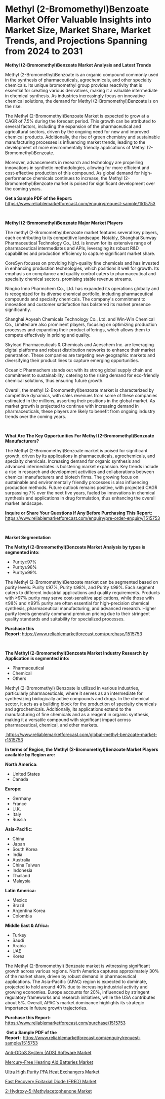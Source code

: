 <p><h1>Methyl (2-Bromomethyl)Benzoate Market Offer Valuable Insights into Market Size, Market Share, Market Trends, and Projections Spanning from 2024 to 2031</h1></p><p><strong>Methyl (2-Bromomethyl)Benzoate Market Analysis and Latest Trends</strong></p>
<p><p>Methyl (2-Bromomethyl)Benzoate is an organic compound commonly used in the synthesis of pharmaceuticals, agrochemicals, and other specialty chemicals. Its unique bromomethyl group provides reactivity that is essential for creating various derivatives, making it a valuable intermediate in chemical synthesis. As industries increasingly focus on innovative chemical solutions, the demand for Methyl (2-Bromomethyl)Benzoate is on the rise.</p><p>The Methyl (2-Bromomethyl)Benzoate Market is expected to grow at a CAGR of 7.5% during the forecast period. This growth can be attributed to several factors, including the expansion of the pharmaceutical and agricultural sectors, driven by the ongoing need for new and improved chemical products. Additionally, the rise of green chemistry and sustainable manufacturing processes is influencing market trends, leading to the development of more environmentally friendly applications of Methyl (2-Bromomethyl)Benzoate.</p><p>Moreover, advancements in research and technology are propelling innovations in synthetic methodologies, allowing for more efficient and cost-effective production of this compound. As global demand for high-performance chemicals continues to increase, the Methyl (2-Bromomethyl)Benzoate market is poised for significant development over the coming years.</p></p>
<p><strong>Get a Sample PDF of the Report:&nbsp;</strong> <a href="https://www.reliablemarketforecast.com/enquiry/request-sample/1515753?utm_campaign=1569&utm_medium=2&utm_source=Github&utm_content=ia&utm_term=27102024&utm_id=methyl-2-bromomethylbenzoate">https://www.reliablemarketforecast.com/enquiry/request-sample/1515753</a></p>
<p>&nbsp;</p>
<p><strong>Methyl (2-Bromomethyl)Benzoate Major Market Players</strong></p>
<p><p>The methyl (2-Bromomethyl)benzoate market features several key players, each contributing to its competitive landscape. Notably, Shanghai Sunway Pharmaceutical Technology Co., Ltd. is known for its extensive range of pharmaceutical intermediates and APIs, leveraging its robust R&D capabilities and production efficiency to capture significant market share. </p><p>CoreSyn focuses on providing high-quality fine chemicals and has invested in enhancing production technologies, which positions it well for growth. Its emphasis on compliance and quality control caters to pharmaceutical and specialty chemical sectors, promising stable revenue streams.</p><p>Ningbo Inno Pharmchem Co., Ltd. has expanded its operations globally and is recognized for its diverse chemical portfolio, including pharmaceutical compounds and specialty chemicals. The company's commitment to innovation and customer satisfaction has bolstered its market presence significantly.</p><p>Shanghai Aoyeah Chemicals Technology Co., Ltd. and Win-Win Chemical Co., Limited are also prominent players, focusing on optimizing production processes and expanding their product offerings, which allows them to compete effectively in pricing and quality.</p><p>Skylead Pharmaceuticals & Chemicals and Aceschem Inc. are leveraging digital platforms and robust distribution networks to enhance their market penetration. These companies are targeting new geographic markets and diversifying their product lines to capture emerging opportunities.</p><p>Oceanic Pharmachem stands out with its strong global supply chain and commitment to sustainability, catering to the rising demand for eco-friendly chemical solutions, thus ensuring future growth.</p><p>Overall, the methyl (2-Bromomethyl)benzoate market is characterized by competitive dynamics, with sales revenues from some of these companies estimated in the millions, asserting their positions in the global market. As market growth is projected to continue with increasing demand in pharmaceuticals, these players are likely to benefit from ongoing industry trends over the coming years.</p></p>
<p>&nbsp;</p>
<p><strong>What Are The Key Opportunities For Methyl (2-Bromomethyl)Benzoate Manufacturers?</strong></p>
<p><p>The Methyl (2-Bromomethyl)Benzoate market is poised for significant growth, driven by its applications in pharmaceuticals, agrochemicals, and specialty chemicals. Increasing demand for organic synthesis and advanced intermediates is bolstering market expansion. Key trends include a rise in research and development activities and collaborations between chemical manufacturers and biotech firms. The growing focus on sustainable and environmentally friendly processes is also influencing production methods. Future outlook remains positive, with projected CAGR surpassing 7% over the next five years, fueled by innovations in chemical synthesis and applications in drug formulation, thus enhancing the overall market landscape.</p></p>
<p><strong>Inquire or Share Your Questions If Any Before Purchasing This Report:</strong> <a href="https://www.reliablemarketforecast.com/enquiry/pre-order-enquiry/1515753?utm_campaign=1569&utm_medium=2&utm_source=Github&utm_content=ia&utm_term=27102024&utm_id=methyl-2-bromomethylbenzoate">https://www.reliablemarketforecast.com/enquiry/pre-order-enquiry/1515753</a></p>
<p>&nbsp;</p>
<p><strong>Market Segmentation</strong></p>
<p><strong>The Methyl (2-Bromomethyl)Benzoate Market Analysis by types is segmented into:</strong></p>
<p><ul><li>Purity≥97%</li><li>Purity≥98%</li><li>Purity≥99%</li></ul></p>
<p><p>The Methyl (2-Bromomethyl)Benzoate market can be segmented based on purity levels: Purity ≥97%, Purity ≥98%, and Purity ≥99%. Each segment caters to different industrial applications and quality requirements. Products with ≥97% purity may serve cost-sensitive applications, while those with ≥98% and ≥99% purity are often essential for high-precision chemical synthesis, pharmaceutical manufacturing, and advanced research. Higher purity levels generally command premium pricing due to their stringent quality standards and suitability for specialized processes.</p></p>
<p><strong>Purchase this Report:&nbsp;</strong><a href="https://www.reliablemarketforecast.com/purchase/1515753?utm_campaign=1569&utm_medium=2&utm_source=Github&utm_content=ia&utm_term=27102024&utm_id=methyl-2-bromomethylbenzoate">https://www.reliablemarketforecast.com/purchase/1515753</a></p>
<p>&nbsp;</p>
<p><strong>The Methyl (2-Bromomethyl)Benzoate Market Industry Research by Application is segmented into:</strong></p>
<p><ul><li>Pharmaceutical</li><li>Chemical</li><li>Others</li></ul></p>
<p><p>Methyl (2-Bromomethyl) Benzoate is utilized in various industries, particularly pharmaceuticals, where it serves as an intermediate for synthesizing biologically active compounds and drugs. In the chemical sector, it acts as a building block for the production of specialty chemicals and agrochemicals. Additionally, its applications extend to the manufacturing of fine chemicals and as a reagent in organic synthesis, making it a versatile compound with significant impact across pharmaceutical, chemical, and other markets.</p></p>
<p><a href="https://www.reliablemarketforecast.com/global-methyl-benzoate-market-r1515753?utm_campaign=1569&utm_medium=2&utm_source=Github&utm_content=ia&utm_term=27102024&utm_id=methyl-2-bromomethylbenzoate">&nbsp;https://www.reliablemarketforecast.com/global-methyl-benzoate-market-r1515753</a></p>
<p><strong>In terms of Region, the Methyl (2-Bromomethyl)Benzoate Market Players available by Region are:</strong></p>
<p>
    <p> <strong> North America: </strong>
        <ul>
            <li>United States</li>
            <li>Canada</li>
        </ul>
        </p> 
    <p> <strong> Europe: </strong>
        <ul>
            <li>Germany</li>
            <li>France</li>
            <li>U.K.</li>
            <li>Italy</li>
            <li>Russia</li>
        </ul>
        </p> 
    <p> <strong> Asia-Pacific: </strong>
        <ul>
            <li>China</li>
            <li>Japan</li>
            <li>South Korea</li>
            <li>India</li>
            <li>Australia</li>
            <li>China Taiwan</li>
            <li>Indonesia</li>
            <li>Thailand</li>
            <li>Malaysia</li>
        </ul>
        </p> 
    <p> <strong> Latin America: </strong>
        <ul>
            <li>Mexico</li>
            <li>Brazil</li>
            <li>Argentina Korea</li>
            <li>Colombia</li>
        </ul>
        </p> 
    <p> <strong> Middle East & Africa: </strong>
        <ul>
            <li>Turkey</li>
            <li>Saudi</li>
            <li>Arabia</li>
            <li>UAE</li>
            <li>Korea</li>
        </ul>
    </p>
    </p>
<p><p>The Methyl (2-Bromomethyl) Benzoate market is witnessing significant growth across various regions. North America captures approximately 30% of the market share, driven by robust demand in pharmaceutical applications. The Asia-Pacific (APAC) region is expected to dominate, projected to hold around 40% due to increasing industrial activity and growing economies. Europe accounts for 20%, influenced by stringent regulatory frameworks and research initiatives, while the USA contributes about 5%. Overall, APAC's market dominance highlights its strategic importance in future growth trajectories.</p></p>
<p><strong>Purchase this Report: </strong><a href="https://www.reliablemarketforecast.com/purchase/1515753?utm_campaign=1569&utm_medium=2&utm_source=Github&utm_content=ia&utm_term=27102024&utm_id=methyl-2-bromomethylbenzoate">https://www.reliablemarketforecast.com/purchase/1515753</a></p>
<p>&nbsp;<strong>Get a Sample PDF of the Report:&nbsp;&nbsp;</strong><a href="https://www.reliablemarketforecast.com/enquiry/request-sample/1515753?utm_campaign=1569&utm_medium=2&utm_source=Github&utm_content=ia&utm_term=27102024&utm_id=methyl-2-bromomethylbenzoate">https://www.reliablemarketforecast.com/enquiry/request-sample/1515753</a></p>
<p><strong></strong></p>
<p><p><a href="https://www.linkedin.com/pulse/unveiling-market-trends-global-anti-ddos-system-ads-software-f2auf?utm_campaign=1569&utm_medium=2&utm_source=Github&utm_content=ia&utm_term=27102024&utm_id=methyl-2-bromomethylbenzoate">Anti-DDoS System (ADS) Software Market</a></p><p><a href="https://www.linkedin.com/pulse/navigating-global-mercury-free-hearing-aid-batteries-market-czdte?utm_campaign=1569&utm_medium=2&utm_source=Github&utm_content=ia&utm_term=27102024&utm_id=methyl-2-bromomethylbenzoate">Mercury-Free Hearing Aid Batteries Market</a></p><p><a href="https://www.linkedin.com/pulse/exploring-ultra-high-purity-pfa-heat-exchangers-market-strategic-3qwzf?utm_campaign=1569&utm_medium=2&utm_source=Github&utm_content=ia&utm_term=27102024&utm_id=methyl-2-bromomethylbenzoate">Ultra High Purity PFA Heat Exchangers Market</a></p><p><a href="https://www.linkedin.com/pulse/influencing-factors-fast-recovery-epitaxial-diode-fred-market-5ujme?utm_campaign=1569&utm_medium=2&utm_source=Github&utm_content=ia&utm_term=27102024&utm_id=methyl-2-bromomethylbenzoate">Fast Recovery Epitaxial Diode (FRED) Market</a></p><p><a href="https://www.linkedin.com/pulse/navigating-global-2-hydroxy-5-methylacetophenone-market-landscape-mmlkf?utm_campaign=1569&utm_medium=2&utm_source=Github&utm_content=ia&utm_term=27102024&utm_id=methyl-2-bromomethylbenzoate">2-Hydroxy-5-Methylacetophenone Market</a></p></p>
